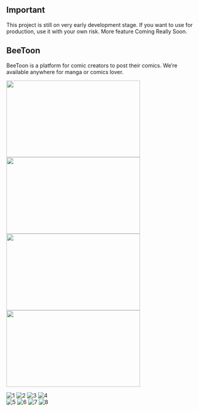 ## Important
This project is still on very early development stage. If you want to use for production, use it with your own risk.
More feature Coming Really Soon.

## BeeToon
BeeToon is a platform for comic creators to post their comics. We’re available anywhere for manga or comics lover.

<p float="left">
  <Image src="https://user-images.githubusercontent.com/45902568/69320634-1d90f400-0c74-11ea-9a21-3d33913985bf.png" height="200"          width="350">
 <Image src="https://user-images.githubusercontent.com/45902568/69320635-1d90f400-0c74-11ea-84bc-69baabe98539.png" height="200"          width="350">
 <Image src="https://user-images.githubusercontent.com/45902568/69320636-1d90f400-0c74-11ea-80f4-2848283f7e7d.png" height="200"          width="350">
 <Image src="https://user-images.githubusercontent.com/45902568/69320638-1e298a80-0c74-11ea-9b1e-4cb6cde43969.png" height="200"          width="350">
 </p>
   
![1](https://user-images.githubusercontent.com/45902568/69320634-1d90f400-0c74-11ea-9a21-3d33913985bf.png)
![2](https://user-images.githubusercontent.com/45902568/69320635-1d90f400-0c74-11ea-84bc-69baabe98539.png)
![3](https://user-images.githubusercontent.com/45902568/69320636-1d90f400-0c74-11ea-80f4-2848283f7e7d.png)
![4](https://user-images.githubusercontent.com/45902568/69320638-1e298a80-0c74-11ea-9b1e-4cb6cde43969.png)
<br />
![5](https://user-images.githubusercontent.com/45902568/69320639-1e298a80-0c74-11ea-9e9a-07ab5a03db8c.png)
![6](https://user-images.githubusercontent.com/45902568/69320640-1ec22100-0c74-11ea-9bba-e2ef5378c862.png)
![7](https://user-images.githubusercontent.com/45902568/69320641-1ec22100-0c74-11ea-8381-711ec8ccfe5f.png)
![8](https://user-images.githubusercontent.com/45902568/69320642-1ec22100-0c74-11ea-8e29-45eae2620cd8.png)

